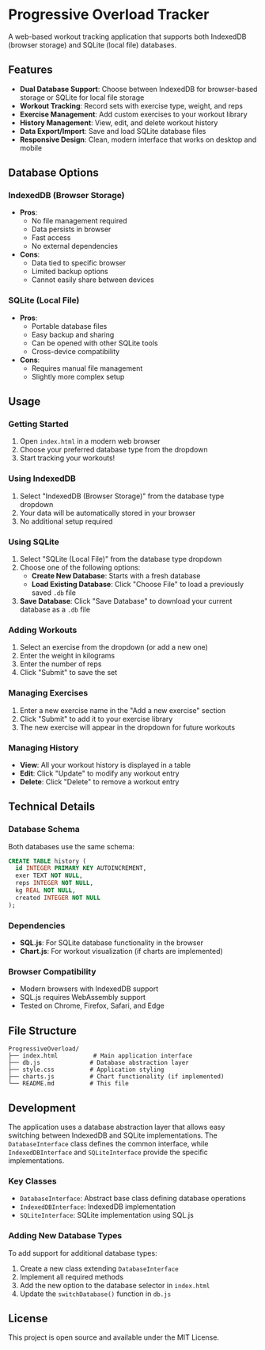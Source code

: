# Progressive Overload Tracker

A web-based workout tracking application that supports both IndexedDB (browser storage) and SQLite (local file) databases.

## Features

- **Dual Database Support**: Choose between IndexedDB for browser-based storage or SQLite for local file storage
- **Workout Tracking**: Record sets with exercise type, weight, and reps
- **Exercise Management**: Add custom exercises to your workout library
- **History Management**: View, edit, and delete workout history
- **Data Export/Import**: Save and load SQLite database files
- **Responsive Design**: Clean, modern interface that works on desktop and mobile

## Database Options

### IndexedDB (Browser Storage)
- **Pros**: 
  - No file management required
  - Data persists in browser
  - Fast access
  - No external dependencies
- **Cons**: 
  - Data tied to specific browser
  - Limited backup options
  - Cannot easily share between devices

### SQLite (Local File)
- **Pros**: 
  - Portable database files
  - Easy backup and sharing
  - Can be opened with other SQLite tools
  - Cross-device compatibility
- **Cons**: 
  - Requires manual file management
  - Slightly more complex setup

## Usage

### Getting Started

1. Open `index.html` in a modern web browser
2. Choose your preferred database type from the dropdown
3. Start tracking your workouts!

### Using IndexedDB

1. Select "IndexedDB (Browser Storage)" from the database type dropdown
2. Your data will be automatically stored in your browser
3. No additional setup required

### Using SQLite

1. Select "SQLite (Local File)" from the database type dropdown
2. Choose one of the following options:
   - **Create New Database**: Starts with a fresh database
   - **Load Existing Database**: Click "Choose File" to load a previously saved `.db` file
3. **Save Database**: Click "Save Database" to download your current database as a `.db` file

### Adding Workouts

1. Select an exercise from the dropdown (or add a new one)
2. Enter the weight in kilograms
3. Enter the number of reps
4. Click "Submit" to save the set

### Managing Exercises

1. Enter a new exercise name in the "Add a new exercise" section
2. Click "Submit" to add it to your exercise library
3. The new exercise will appear in the dropdown for future workouts

### Managing History

- **View**: All your workout history is displayed in a table
- **Edit**: Click "Update" to modify any workout entry
- **Delete**: Click "Delete" to remove a workout entry

## Technical Details

### Database Schema

Both databases use the same schema:

```sql
CREATE TABLE history (
  id INTEGER PRIMARY KEY AUTOINCREMENT,
  exer TEXT NOT NULL,
  reps INTEGER NOT NULL,
  kg REAL NOT NULL,
  created INTEGER NOT NULL
);
```

### Dependencies

- **SQL.js**: For SQLite database functionality in the browser
- **Chart.js**: For workout visualization (if charts are implemented)

### Browser Compatibility

- Modern browsers with IndexedDB support
- SQL.js requires WebAssembly support
- Tested on Chrome, Firefox, Safari, and Edge

## File Structure

```
ProgressiveOverload/
├── index.html          # Main application interface
├── db.js              # Database abstraction layer
├── style.css          # Application styling
├── charts.js          # Chart functionality (if implemented)
└── README.md          # This file
```

## Development

The application uses a database abstraction layer that allows easy switching between IndexedDB and SQLite implementations. The `DatabaseInterface` class defines the common interface, while `IndexedDBInterface` and `SQLiteInterface` provide the specific implementations.

### Key Classes

- `DatabaseInterface`: Abstract base class defining database operations
- `IndexedDBInterface`: IndexedDB implementation
- `SQLiteInterface`: SQLite implementation using SQL.js

### Adding New Database Types

To add support for additional database types:

1. Create a new class extending `DatabaseInterface`
2. Implement all required methods
3. Add the new option to the database selector in `index.html`
4. Update the `switchDatabase()` function in `db.js`

## License

This project is open source and available under the MIT License.

